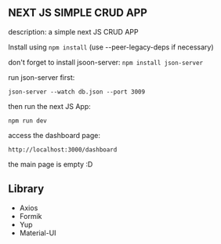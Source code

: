 ## NEXT JS SIMPLE CRUD APP

description: a simple next JS CRUD APP

Install using `npm install` (use --peer-legacy-deps if necessary)

don't forget to install jsoon-server: `npm install json-server`

run json-server first:

`json-server --watch db.json --port 3009`

then run the next JS App:

`npm run dev`

access the dashboard page:

`http://localhost:3000/dashboard`

the main page is empty :D

## Library

- Axios
- Formik
- Yup
- Material-UI

